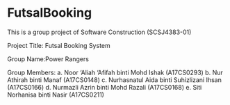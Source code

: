# FutsalBooking

This is a group project of Software Construction (SCSJ4383-01)

Project Title: Futsal Booking System

Group Name:Power Rangers

Group Members:
a. Noor ‘Aliah ‘Afifah binti Mohd Ishak (A17CS0293)
b. Nur Athirah binti Manaf (A17CS0148)
c. Nurhasnatul Aida binti Suhizlizani Ihsan (A17CS0166)
d. Nurmazli Azrin binti Mohd Razali (A17CS0168)
e. Siti Norhanisa binti Nasir (A17CS0211)
